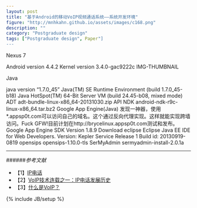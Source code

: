 ```yaml
---
layout: post
title: "基于Android的移动VoIP视频通话系统——系统开发环境"
figure: "http://mnhkahn.github.io/assets/images/c168.png"
description: ""
category: "Postgraduate design"
tags: ["Postgraduate design", Paper"]
---
```


Nexus 7

Android version 4.4.2
Kernel version 3.4.0-gac9222c
IMG-THUMBNAIL

Java

java version “1.7.0_45” 
Java(TM) SE Runtime Environment (build 1.7.0_45-b18) 
Java HotSpot(TM) 64-Bit Server VM (build 24.45-b08, mixed mode)
ADT
adt-bundle-linux-x86_64-20131030.zip API
NDK
android-ndk-r9c-linux-x86_64.tar.bz2
Google App Engine(Java) 发现一神器，使用*.appsp0t.com可以访问自己的域名。这个通过反向代理实现。这样就能实现跨墙访问。Fuck GFW!目前计划在http://brycelinux.appsp0t.com测试和发布。
Google App Engine SDK
Version 1.8.9 
Download
eclipse
Eclipse Java EE IDE for Web Developers. 
Version: Kepler Service Release 1 
Build id: 20130919-0819
opensips
opensips-1.10.0-tls
SerMyAdmin
sermyadmin-install-2.0.1a

---
######*参考文献*
+ 【1】[IP电话](http://zh.wikipedia.org/wiki/IP%E7%94%B5%E8%AF%9D)
+ 【2】[VoIP技术连载之一：IP电话发展历史](http://publish.it168.com/2004/0809/20040809000801.shtml)
+ 【3】[什么是VoIP？](http://tech.163.com/06/0330/17/2DFR3KMG00091589.html)


{% include JB/setup %}